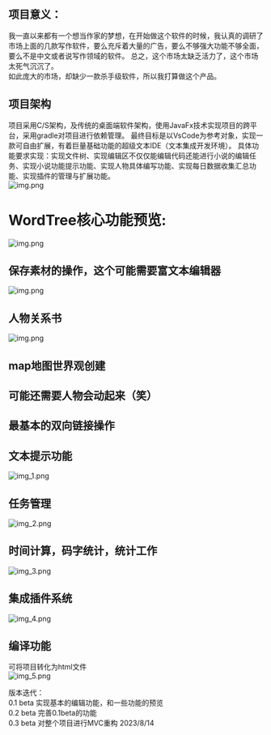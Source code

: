 ## 项目意义：  
我一直以来都有一个想当作家的梦想，在开始做这个软件的时候，我认真的调研了市场上面的几款写作软件，要么充斥着大量的广告，要么不够强大功能不够全面，要么不是中文或者说写作领域的软件。
总之，这个市场太缺乏活力了，这个市场太死气沉沉了。  
如此庞大的市场，却缺少一款杀手级软件，所以我打算做这个产品。  
## 项目架构
项目采用C/S架构，及传统的桌面端软件架构，使用JavaFx技术实现项目的跨平台，采用gradle对项目进行依赖管理。
最终目标是以VsCode为参考对象，实现一款可自由扩展，有着巨量基础功能的超级文本IDE（文本集成开发环境）。
具体功能要求实现：实现文件树、实现编辑区不仅仅能编辑代码还能进行小说的编辑任务、实现小说功能提示功能、实现人物具体编写功能、实现每日数据收集汇总功能、实现插件的管理与扩展功能。  
![img.png](readme/img_6.png)  

# WordTree核心功能预览:

![img.png](readme/wordtree效果演示.gif)

## 保存素材的操作，这个可能需要富文本编辑器
![img.png](readme/img_7.png)
## 人物关系书
![img.png](readme/img.png)
## map地图世界观创建

## 可能还需要人物会动起来（笑）

## 最基本的双向链接操作

## 文本提示功能
![img_1.png](readme/img_1.png)
## 任务管理
![img_2.png](readme/img_2.png)
## 时间计算，码字统计，统计工作
![img_3.png](readme/img_3.png)
## 集成插件系统  
![img_4.png](readme/img_4.png)  
## 编译功能  
可将项目转化为html文件  
![img_5.png](readme/img_5.png)   



版本迭代：  
0.1 beta 实现基本的编辑功能，和一些功能的预览  
0.2 beta 完善0.1beta的功能  
0.3 beta 对整个项目进行MVC重构   2023/8/14  

